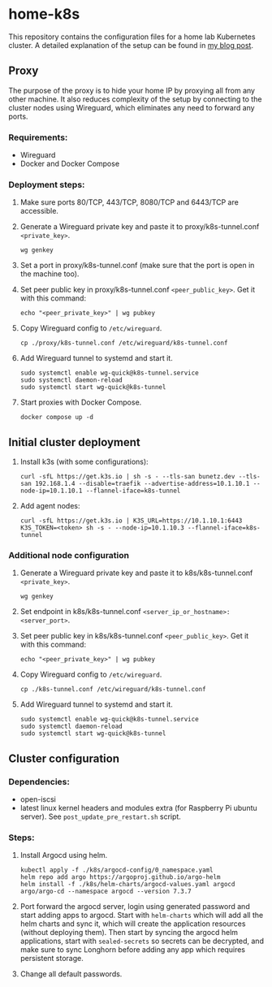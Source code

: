 # home-k8s

This repository contains the configuration files for a home lab Kubernetes cluster. A detailed explanation of the setup can be found in [my blog post](https://bunetz.dev/blog/posts/how-i-over-engineered-my-cluster-part-1).

## Proxy

The purpose of the proxy is to hide your home IP by proxying all from any other machine. It also reduces complexity of the setup by connecting to the cluster nodes using Wireguard, which eliminates any need to forward any ports.

### Requirements:

- Wireguard
- Docker and Docker Compose

### Deployment steps:

1. Make sure ports 80/TCP, 443/TCP, 8080/TCP and 6443/TCP are accessible.
2. Generate a Wireguard private key and paste it to proxy/k8s-tunnel.conf `<private_key>`.
    ```
    wg genkey
    ```
3. Set a port in proxy/k8s-tunnel.conf (make sure that the port is open in the machine too).

4. Set peer public key in proxy/k8s-tunnel.conf `<peer_public_key>`. Get it with this command:
    ```
    echo "<peer_private_key>" | wg pubkey
    ```
5. Copy Wireguard config to `/etc/wireguard`.
    ```
    cp ./proxy/k8s-tunnel.conf /etc/wireguard/k8s-tunnel.conf
    ```
6. Add Wireguard tunnel to systemd and start it.
    ```
    sudo systemctl enable wg-quick@k8s-tunnel.service
    sudo systemctl daemon-reload
    sudo systemctl start wg-quick@k8s-tunnel
    ```
7. Start proxies with Docker Compose.
    ```
    docker compose up -d
    ```

## Initial cluster deployment

1. Install k3s (with some configurations):
    ```
    curl -sfL https://get.k3s.io | sh -s - --tls-san bunetz.dev --tls-san 192.168.1.4 --disable=traefik --advertise-address=10.1.10.1 --node-ip=10.1.10.1 --flannel-iface=k8s-tunnel
    ```
2. Add agent nodes:
   ```
   curl -sfL https://get.k3s.io | K3S_URL=https://10.1.10.1:6443 K3S_TOKEN=<token> sh -s - --node-ip=10.1.10.3 --flannel-iface=k8s-tunnel
   ```

### Additional node configuration

1. Generate a Wireguard private key and paste it to k8s/k8s-tunnel.conf `<private_key>`.
    ```
    wg genkey
    ```
2. Set endpoint in k8s/k8s-tunnel.conf `<server_ip_or_hostname>:<server_port>`.

3. Set peer public key in k8s/k8s-tunnel.conf `<peer_public_key>`. Get it with this command:
    ```
    echo "<peer_private_key>" | wg pubkey
    ```
4. Copy Wireguard config to `/etc/wireguard`.
    ```
    cp ./k8s-tunnel.conf /etc/wireguard/k8s-tunnel.conf
    ```
5. Add Wireguard tunnel to systemd and start it.
    ```
    sudo systemctl enable wg-quick@k8s-tunnel.service
    sudo systemctl daemon-reload
    sudo systemctl start wg-quick@k8s-tunnel
    ```

## Cluster configuration

### Dependencies:

- open-iscsi
- latest linux kernel headers and modules extra (for Raspberry Pi ubuntu server). See `post_update_pre_restart.sh` script.

### Steps:

1. Install Argocd using helm.
    ```
    kubectl apply -f ./k8s/argocd-config/0_namespace.yaml
    helm repo add argo https://argoproj.github.io/argo-helm
    helm install -f ./k8s/helm-charts/argocd-values.yaml argocd argo/argo-cd --namespace argocd --version 7.3.7
    ```

2. Port forward the argocd server, login using generated password and start adding apps to argocd. Start with `helm-charts` which will add all the helm charts and sync it, which will create the application resources (without deploying them). Then start by syncing the argocd helm applications, start with `sealed-secrets` so secrets can be decrypted, and make sure to sync Longhorn before adding any app which requires persistent storage.

3. Change all default passwords.